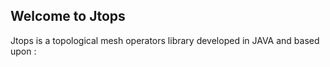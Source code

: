 ## Welcome to Jtops

Jtops is a topological mesh operators library developed in JAVA and based upon :
